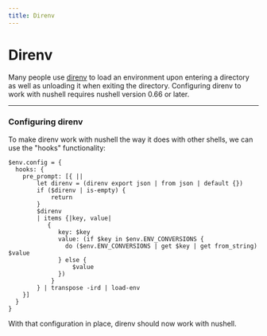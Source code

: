 ```yaml
---
title: Direnv
---
```


# Direnv

Many people use [direnv](https://direnv.net) to load an environment upon entering a directory as well as unloading it when exiting the directory.
Configuring direnv to work with nushell requires nushell version 0.66 or later.

---

### Configuring direnv

To make direnv work with nushell the way it does with other shells, we can use the "hooks" functionality:

```shell
$env.config = {
  hooks: {
    pre_prompt: [{ ||
        let direnv = (direnv export json | from json | default {})
        if ($direnv | is-empty) {
            return
        }
        $direnv
        | items {|key, value|
           {
              key: $key
              value: (if $key in $env.ENV_CONVERSIONS {
                do ($env.ENV_CONVERSIONS | get $key | get from_string) $value
              } else {
                  $value
              })
            }
        } | transpose -ird | load-env
    }]
  }
}
```

With that configuration in place, direnv should now work with nushell.
